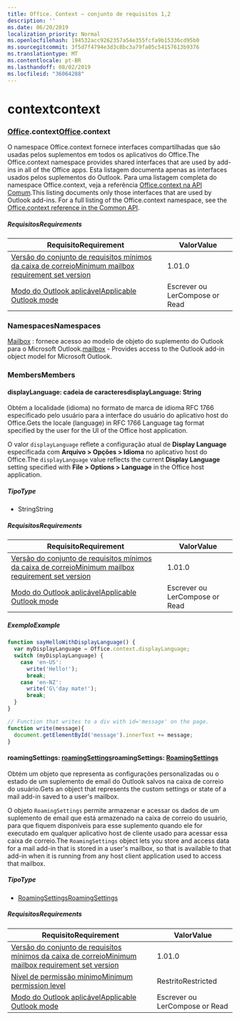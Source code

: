 ```yaml
---
title: Office. Context – conjunto de requisitos 1,2
description: ''
ms.date: 06/20/2019
localization_priority: Normal
ms.openlocfilehash: 194532acc9262357a54e355fcfa9b15336cd95b0
ms.sourcegitcommit: 3f5d7f4794e3d3c8bc3a79fa05c54157613b9376
ms.translationtype: MT
ms.contentlocale: pt-BR
ms.lasthandoff: 08/02/2019
ms.locfileid: "36064288"
---
```

# <a name="context"></a><span data-ttu-id="6d2bc-102">context</span><span class="sxs-lookup"><span data-stu-id="6d2bc-102">context</span></span>

### <a name="officeofficemdcontext"></a><span data-ttu-id="6d2bc-103">[Office](Office.md).context</span><span class="sxs-lookup"><span data-stu-id="6d2bc-103">[Office](Office.md).context</span></span>

<span data-ttu-id="6d2bc-104">O namespace Office.context fornece interfaces compartilhadas que são usadas pelos suplementos em todos os aplicativos do Office.</span><span class="sxs-lookup"><span data-stu-id="6d2bc-104">The Office.context namespace provides shared interfaces that are used by add-ins in all of the Office apps.</span></span> <span data-ttu-id="6d2bc-105">Esta listagem documenta apenas as interfaces usados pelos suplementos do Outlook. Para uma listagem completa do namespace Office.context, veja a referência [Office.context na API Comum](/javascript/api/office/office.context).</span><span class="sxs-lookup"><span data-stu-id="6d2bc-105">This listing documents only those interfaces that are used by Outlook add-ins. For a full listing of the Office.context namespace, see the [Office.context reference in the Common API](/javascript/api/office/office.context).</span></span>


##### <a name="requirements"></a><span data-ttu-id="6d2bc-106">Requisitos</span><span class="sxs-lookup"><span data-stu-id="6d2bc-106">Requirements</span></span>

|<span data-ttu-id="6d2bc-107">Requisito</span><span class="sxs-lookup"><span data-stu-id="6d2bc-107">Requirement</span></span>| <span data-ttu-id="6d2bc-108">Valor</span><span class="sxs-lookup"><span data-stu-id="6d2bc-108">Value</span></span>|
|---|---|
|[<span data-ttu-id="6d2bc-109">Versão do conjunto de requisitos mínimos da caixa de correio</span><span class="sxs-lookup"><span data-stu-id="6d2bc-109">Minimum mailbox requirement set version</span></span>](/office/dev/add-ins/reference/requirement-sets/outlook-api-requirement-sets)| <span data-ttu-id="6d2bc-110">1.0</span><span class="sxs-lookup"><span data-stu-id="6d2bc-110">1.0</span></span>|
|[<span data-ttu-id="6d2bc-111">Modo do Outlook aplicável</span><span class="sxs-lookup"><span data-stu-id="6d2bc-111">Applicable Outlook mode</span></span>](/outlook/add-ins/#extension-points)| <span data-ttu-id="6d2bc-112">Escrever ou Ler</span><span class="sxs-lookup"><span data-stu-id="6d2bc-112">Compose or Read</span></span>|

### <a name="namespaces"></a><span data-ttu-id="6d2bc-113">Namespaces</span><span class="sxs-lookup"><span data-stu-id="6d2bc-113">Namespaces</span></span>

<span data-ttu-id="6d2bc-114">[Mailbox](office.context.mailbox.md) : fornece acesso ao modelo de objeto do suplemento do Outlook para o Microsoft Outlook.</span><span class="sxs-lookup"><span data-stu-id="6d2bc-114">[mailbox](office.context.mailbox.md) - Provides access to the Outlook add-in object model for Microsoft Outlook.</span></span>

### <a name="members"></a><span data-ttu-id="6d2bc-115">Members</span><span class="sxs-lookup"><span data-stu-id="6d2bc-115">Members</span></span>

#### <a name="displaylanguage-string"></a><span data-ttu-id="6d2bc-116">displayLanguage: cadeia de caracteres</span><span class="sxs-lookup"><span data-stu-id="6d2bc-116">displayLanguage: String</span></span>

<span data-ttu-id="6d2bc-117">Obtém a localidade (idioma) no formato de marca de idioma RFC 1766 especificado pelo usuário para a interface do usuário do aplicativo host do Office.</span><span class="sxs-lookup"><span data-stu-id="6d2bc-117">Gets the locale (language) in RFC 1766 Language tag format specified by the user for the UI of the Office host application.</span></span>

<span data-ttu-id="6d2bc-118">O valor `displayLanguage` reflete a configuração atual de **Display Language** especificada com **Arquivo > Opções > Idioma** no aplicativo host do Office.</span><span class="sxs-lookup"><span data-stu-id="6d2bc-118">The `displayLanguage` value reflects the current **Display Language** setting specified with **File > Options > Language** in the Office host application.</span></span>

##### <a name="type"></a><span data-ttu-id="6d2bc-119">Tipo</span><span class="sxs-lookup"><span data-stu-id="6d2bc-119">Type</span></span>

*   <span data-ttu-id="6d2bc-120">String</span><span class="sxs-lookup"><span data-stu-id="6d2bc-120">String</span></span>

##### <a name="requirements"></a><span data-ttu-id="6d2bc-121">Requisitos</span><span class="sxs-lookup"><span data-stu-id="6d2bc-121">Requirements</span></span>

|<span data-ttu-id="6d2bc-122">Requisito</span><span class="sxs-lookup"><span data-stu-id="6d2bc-122">Requirement</span></span>| <span data-ttu-id="6d2bc-123">Valor</span><span class="sxs-lookup"><span data-stu-id="6d2bc-123">Value</span></span>|
|---|---|
|[<span data-ttu-id="6d2bc-124">Versão do conjunto de requisitos mínimos da caixa de correio</span><span class="sxs-lookup"><span data-stu-id="6d2bc-124">Minimum mailbox requirement set version</span></span>](/office/dev/add-ins/reference/requirement-sets/outlook-api-requirement-sets)| <span data-ttu-id="6d2bc-125">1.0</span><span class="sxs-lookup"><span data-stu-id="6d2bc-125">1.0</span></span>|
|[<span data-ttu-id="6d2bc-126">Modo do Outlook aplicável</span><span class="sxs-lookup"><span data-stu-id="6d2bc-126">Applicable Outlook mode</span></span>](/outlook/add-ins/#extension-points)| <span data-ttu-id="6d2bc-127">Escrever ou Ler</span><span class="sxs-lookup"><span data-stu-id="6d2bc-127">Compose or Read</span></span>|

##### <a name="example"></a><span data-ttu-id="6d2bc-128">Exemplo</span><span class="sxs-lookup"><span data-stu-id="6d2bc-128">Example</span></span>

```javascript
function sayHelloWithDisplayLanguage() {
  var myDisplayLanguage = Office.context.displayLanguage;
  switch (myDisplayLanguage) {
    case 'en-US':
      write('Hello!');
      break;
    case 'en-NZ':
      write('G\'day mate!');
      break;
  }
}

// Function that writes to a div with id='message' on the page.
function write(message){
  document.getElementById('message').innerText += message;
}
```

#### <a name="roamingsettings-roamingsettingsjavascriptapioutlookofficeroamingsettingsviewoutlook-js-12"></a><span data-ttu-id="6d2bc-129">roamingSettings: [roamingSettings](/javascript/api/outlook/office.RoamingSettings?view=outlook-js-1.2)</span><span class="sxs-lookup"><span data-stu-id="6d2bc-129">roamingSettings: [RoamingSettings](/javascript/api/outlook/office.RoamingSettings?view=outlook-js-1.2)</span></span>

<span data-ttu-id="6d2bc-130">Obtém um objeto que representa as configurações personalizadas ou o estado de um suplemento de email do Outlook salvos na caixa de correio do usuário.</span><span class="sxs-lookup"><span data-stu-id="6d2bc-130">Gets an object that represents the custom settings or state of a mail add-in saved to a user's mailbox.</span></span>

<span data-ttu-id="6d2bc-131">O objeto `RoamingSettings` permite armazenar e acessar os dados de um suplemento de email que está armazenado na caixa de correio do usuário, para que fiquem disponíveis para esse suplemento quando ele for executado em qualquer aplicativo host de cliente usado para acessar essa caixa de correio.</span><span class="sxs-lookup"><span data-stu-id="6d2bc-131">The `RoamingSettings` object lets you store and access data for a mail add-in that is stored in a user's mailbox, so that is available to that add-in when it is running from any host client application used to access that mailbox.</span></span>

##### <a name="type"></a><span data-ttu-id="6d2bc-132">Tipo</span><span class="sxs-lookup"><span data-stu-id="6d2bc-132">Type</span></span>

*   [<span data-ttu-id="6d2bc-133">RoamingSettings</span><span class="sxs-lookup"><span data-stu-id="6d2bc-133">RoamingSettings</span></span>](/javascript/api/outlook/office.RoamingSettings?view=outlook-js-1.2)

##### <a name="requirements"></a><span data-ttu-id="6d2bc-134">Requisitos</span><span class="sxs-lookup"><span data-stu-id="6d2bc-134">Requirements</span></span>

|<span data-ttu-id="6d2bc-135">Requisito</span><span class="sxs-lookup"><span data-stu-id="6d2bc-135">Requirement</span></span>| <span data-ttu-id="6d2bc-136">Valor</span><span class="sxs-lookup"><span data-stu-id="6d2bc-136">Value</span></span>|
|---|---|
|[<span data-ttu-id="6d2bc-137">Versão do conjunto de requisitos mínimos da caixa de correio</span><span class="sxs-lookup"><span data-stu-id="6d2bc-137">Minimum mailbox requirement set version</span></span>](/office/dev/add-ins/reference/requirement-sets/outlook-api-requirement-sets)| <span data-ttu-id="6d2bc-138">1.0</span><span class="sxs-lookup"><span data-stu-id="6d2bc-138">1.0</span></span>|
|[<span data-ttu-id="6d2bc-139">Nível de permissão mínimo</span><span class="sxs-lookup"><span data-stu-id="6d2bc-139">Minimum permission level</span></span>](/outlook/add-ins/understanding-outlook-add-in-permissions)| <span data-ttu-id="6d2bc-140">Restrito</span><span class="sxs-lookup"><span data-stu-id="6d2bc-140">Restricted</span></span>|
|[<span data-ttu-id="6d2bc-141">Modo do Outlook aplicável</span><span class="sxs-lookup"><span data-stu-id="6d2bc-141">Applicable Outlook mode</span></span>](/outlook/add-ins/#extension-points)| <span data-ttu-id="6d2bc-142">Escrever ou Ler</span><span class="sxs-lookup"><span data-stu-id="6d2bc-142">Compose or Read</span></span>|
